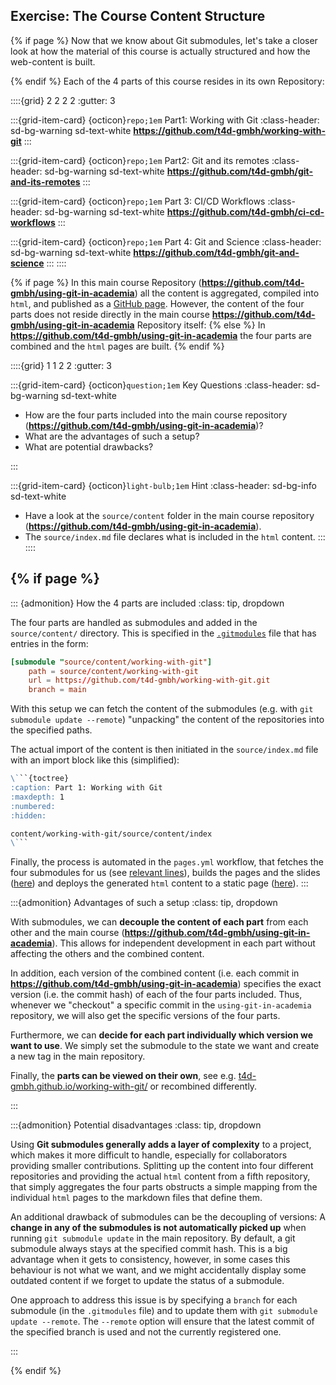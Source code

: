 ## Exercise: The Course Content Structure

{% if page %}
Now that we know about Git submodules, let's take a closer look at how the material of this course is actually structured and how the web-content is built.

{% endif %}
Each of the 4 parts of this course resides in its own Repository:

::::{grid} 2 2 2 2
:gutter: 3

:::{grid-item-card} {octicon}`repo;1em` Part1: Working with Git
:class-header: sd-bg-warning sd-text-white
**<https://github.com/t4d-gmbh/working-with-git>**
:::

:::{grid-item-card} {octicon}`repo;1em` Part2: Git and its remotes
:class-header: sd-bg-warning sd-text-white
**<https://github.com/t4d-gmbh/git-and-its-remotes>**
:::

:::{grid-item-card} {octicon}`repo;1em` Part 3: CI/CD Workflows
:class-header: sd-bg-warning sd-text-white
**<https://github.com/t4d-gmbh/ci-cd-workflows>**
:::

:::{grid-item-card} {octicon}`repo;1em` Part 4: Git and Science
:class-header: sd-bg-warning sd-text-white
**<https://github.com/t4d-gmbh/git-and-science>**
:::
::::

{% if page %}
In this main course Repository (**<https://github.com/t4d-gmbh/using-git-in-academia>**) all the content is aggregated, compiled into `html`, and published as a [GitHub page](https://docs.github.com/en/pages).
However, the content of the four parts does not reside directly in the main course **<https://github.com/t4d-gmbh/using-git-in-academia>** Repository itself:
{% else %}
In **<https://github.com/t4d-gmbh/using-git-in-academia>** the four parts are combined and the `html` pages are built.
{% endif %}

::::{grid} 1 1 2 2
:gutter: 3

:::{grid-item-card} {octicon}`question;1em` Key Questions
:class-header: sd-bg-warning sd-text-white

- How are the four parts included into the main course repository (**<https://github.com/t4d-gmbh/using-git-in-academia>**)?
- What are the advantages of such a setup?
- What are potential drawbacks?

:::

:::{grid-item-card} {octicon}`light-bulb;1em` Hint
:class-header: sd-bg-info sd-text-white

- Have a look at the `source/content` folder in the main course repository (**<https://github.com/t4d-gmbh/using-git-in-academia>**).
- The `source/index.md` file declares what is included in the `html` content.
:::
::::

{% if page %}
---

::: {admonition} How the 4 parts are included
:class: tip, dropdown

The four parts are handled as submodules and added in the `source/content/` directory.
This is specified in the [`.gitmodules`](https://github.com/t4d-gmbh/using-git-in-academia/blob/main/.gitmodules) file that has entries in the form:

```toml
[submodule "source/content/working-with-git"]
	path = source/content/working-with-git
	url = https://github.com/t4d-gmbh/working-with-git.git
	branch = main
```

With this setup we can fetch the content of the submodules (e.g. with `git submodule update --remote`) "unpacking" the content of the repositories into the specified paths.

The actual import of the content is then initiated in the `source/index.md` file with an import block like this (simplified):

```markdown 
\```{toctree}
:caption: Part 1: Working with Git
:maxdepth: 1
:numbered:
:hidden:

content/working-with-git/source/content/index
\```
```

Finally, the process is automated in the `pages.yml` workflow, that fetches the four submodules for us (see [relevant lines](https://github.com/t4d-gmbh/using-git-in-academia/blob/5e814c73b3b31b1311b54a8be37976f3da465c83/.github/workflows/pages.yml#L34-L35)), builds the pages and the slides ([here](https://github.com/t4d-gmbh/using-git-in-academia/blob/5e814c73b3b31b1311b54a8be37976f3da465c83/.github/workflows/pages.yml#L41-L46)) and deploys the generated `html` content to a static page ([here](https://github.com/t4d-gmbh/using-git-in-academia/blob/5e814c73b3b31b1311b54a8be37976f3da465c83/.github/workflows/pages.yml#L47-L55)).
:::

:::{admonition} Advantages of such a setup
:class: tip, dropdown

With submodules, we can **decouple the content of each part** from each other and the main course (**<https://github.com/t4d-gmbh/using-git-in-academia>**).
This allows for independent development in each part without affecting the others and the combined content.

In addition, each version of the combined content (i.e. each commit in **<https://github.com/t4d-gmbh/using-git-in-academia>**) specifies the exact version (i.e. the commit hash) of each of the four parts included.
Thus, whenever we "checkout" a specific commit in the `using-git-in-academia` repository, we will also get the specific versions of the four parts.

Furthermore, we can **decide for each part individually which version we want to use**. We simply set the submodule to the state we want and create a new tag in the main repository.

Finally, the **parts can be viewed on their own**, see e.g. [t4d-gmbh.github.io/working-with-git/](https://t4d-gmbh.github.io/working-with-git/) or recombined differently.

:::

:::{admonition} Potential disadvantages
:class: tip, dropdown

Using **Git submodules generally adds a layer of complexity** to a project, which makes it more difficult to handle, especially for collaborators providing smaller contributions.
Splitting up the content into four different repositories and providing the actual `html` content from a fifth repository, that simply aggregates the four parts obstructs a simple mapping from the individual `html` pages to the markdown files that define them.

An additional drawback of submodules can be the decoupling of versions:
A **change in any of the submodules is not automatically picked up** when running `git submodule update` in the main repository.
By default, a git submodule always stays at the specified commit hash.
This is a big advantage when it gets to consistency, however, in some cases this behaviour is not what we want, and we might accidentally display some outdated content if we forget to update the status of a submodule.

One approach to address this issue is by specifying a `branch` for each submodule (in the `.gitmodules` file) and to update them with `git submodule update --remote`.
The `--remote` option will ensure that the latest commit of the specified branch is used and not the currently registered one.

:::

{% endif %}
